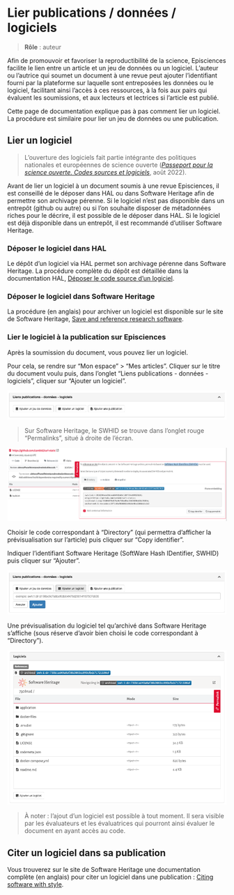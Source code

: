 # Lier publications / données / logiciels

> **Rôle** : auteur

Afin de promouvoir et favoriser la reproductibilité de la science, Episciences facilite le lien entre un article et un jeu de données ou un logiciel. L’auteur ou l’autrice qui soumet un document à une revue peut ajouter l’identifiant fourni par la plateforme sur laquelle sont entreposées les données ou le logiciel, facilitant ainsi l’accès à ces ressources, à la fois aux pairs qui évaluent les soumissions, et aux lecteurs et lectrices si l’article est publié.

Cette page de documentation explique pas à pas comment lier un logiciel. La procédure est similaire pour lier un jeu de données ou une publication.

## Lier un logiciel
> L’ouverture des logiciels fait partie intégrante des politiques nationales et européennes de science ouverte 
> ([*Passeport pour la science ouverte. Codes sources et logiciels*](https://www.ouvrirlascience.fr/science-ouverte-codes-et-logiciels/ "Passeport pour la science ouverte. Codes sources et logiciels"), août 2022).

Avant de lier un logiciel à un document soumis à une revue Episciences, il est conseillé de le déposer dans HAL ou dans Software Heritage afin de permettre son archivage pérenne.
Si le logiciel n’est pas disponible dans un entrepôt (github ou autre) ou si l’on souhaite disposer de métadonnées riches pour le décrire, il est possible de le déposer dans HAL. Si le logiciel est déjà disponible dans un entrepôt, il est recommandé d’utiliser Software Heritage.

### Déposer le logiciel dans HAL
Le dépôt d’un logiciel via HAL permet son archivage pérenne dans Software Heritage. La procédure complète du dépôt est détaillée dans la documentation HAL, [Déposer le code source d’un logiciel](https://doc.archives-ouvertes.fr/deposer/deposer-le-code-source/ "Déposer le code source d’un logiciel").

### Déposer le logiciel dans Software Heritage
La procédure (en anglais) pour archiver un logiciel est disponible sur le site de Software Heritage, [Save and reference research software](https://www.softwareheritage.org/save-and-reference-research-software/ "Guide du dépôt sur Software Heritage (English)").

### Lier le logiciel à la publication sur Episciences
Après la soumission du document, vous pouvez lier un logiciel.

Pour cela, se rendre sur “Mon espace” > “Mes articles”.
Cliquer sur le titre du document voulu puis, dans l’onglet “Liens publications - données - logiciels”, cliquer sur “Ajouter un logiciel”.

![Liens publications - données - logiciels](img/software-1.png "Liens publications - données - logiciels")

> Sur Software Heritage, le SWHID se trouve dans l’onglet rouge “Permalinks”, situé à droite de l’écran.

![Où trouver le SWHID ?](img/software-2.png "Où trouver le SWHID ?")

Choisir le code correspondant à “Directory” (qui permettra d’afficher la prévisualisation sur l’article) puis cliquer sur “Copy identifier”.

Indiquer l’identifiant Software Heritage (SoftWare Hash IDentifier, SWHID) puis cliquer sur “Ajouter”.

![Ajouter un logiciel](img/software-3.png "Ajouter un logiciel")

Une prévisualisation du logiciel tel qu’archivé dans Software Heritage s’affiche (sous réserve d’avoir bien choisi le code correspondant à “Directory”).

![Ajouter un logiciel : visualisation](img/software-4.png "Ajouter un logiciel : visualisation")

> À noter : l’ajout d’un logiciel est possible à tout moment. Il sera visible par les évaluateurs et les évaluatrices 
> qui pourront ainsi évaluer le document en ayant accès au code.

## Citer un logiciel dans sa publication
Vous trouverez sur le site de Software Heritage une documentation complète (en anglais) pour citer un logiciel dans une publication : [Citing software with style](https://www.softwareheritage.org/2020/05/26/citing-software-with-style/ "Citer un logiciel (English)").
